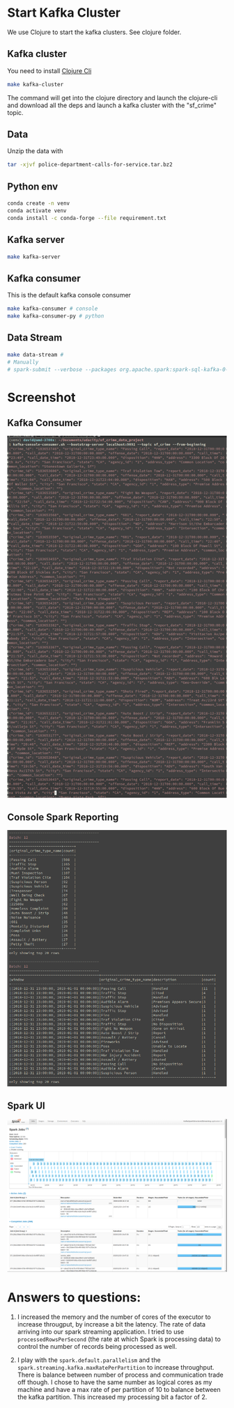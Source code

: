 # Start Kafka Cluster

We use Clojure to start the kafka clusters. See clojure folder.

## Kafka cluster

You need to install [Clojure Cli](https://clojure.org/guides/getting_started)

``` bash
make kafka-cluster
```
The command will get into the clojure directory and launch the clojure-cli
and download all the deps and launch a kafka cluster with the "sf_crime" topic.

## Data

Unzip the data with

``` bash
tar -xjvf police-department-calls-for-service.tar.bz2
```

## Python env

``` bash
conda create -n venv
conda activate venv
conda install -c conda-forge --file requirement.txt

```

## Kafka server

``` bash
make kafka-server
```

## Kafka consumer

This is the default kafka console consumer

``` bash
make kafka-consumer # console
make kafka-consumer-py # python
```

## Data Stream

``` bash
make data-stream #
# Manually
# spark-submit --verbose --packages org.apache.spark:spark-sql-kafka-0-10_2.11:2.4.3 data_stream.py
```

# Screenshot

## Kafka Consumer

![kafka-console-consumer](images/kafa_consume_sh.png)

## Console Spark Reporting

![console-spark-reporting](images/spark_stream_report_console.png)

## Spark UI

![spark-ui](images/spark_ui.png)

# Answers to questions:

1. I increased the memory and the number of cores of the executor to increase
througput, by increase a bit the latency. The rate of data arriving into our
spark streaming application. I tried to use `processedRowsPerSecond` (the rate
at which Spark is processing data) to control the number of records being
processed as well.

2.  I play with the `spark.default.parallelism` and the
`spark.streaming.kafka.maxRatePerPartition` to increase throughput. There is
balance between number of process and communication trade off though. I chose
to have the same number as logical cores as my machine and have a max rate of
per partition of 10 to balance between the kafka partition. This increased my
processing bit a factor of 2.
